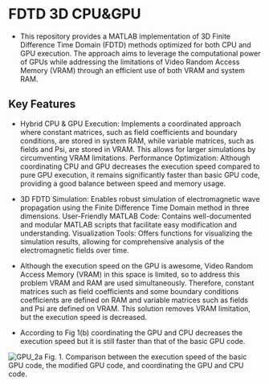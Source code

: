# FDTD 3D CPU&GPU

* This repository provides a MATLAB implementation of 3D Finite Difference Time Domain (FDTD) methods optimized for both CPU and GPU execution. The approach aims to leverage the computational power of GPUs while addressing the limitations of Video Random Access Memory (VRAM) through an efficient use of both VRAM and system RAM.

## Key Features
* Hybrid CPU & GPU Execution: Implements a coordinated approach where constant matrices, such as field coefficients and boundary conditions, are stored in system RAM, while variable matrices, such as fields and Psi, are stored in VRAM. This allows for larger simulations by circumventing VRAM limitations.
Performance Optimization: Although coordinating CPU and GPU decreases the execution speed compared to pure GPU execution, it remains significantly faster than basic GPU code, providing a good balance between speed and memory usage.
* 3D FDTD Simulation: Enables robust simulation of electromagnetic wave propagation using the Finite Difference Time Domain method in three dimensions.
User-Friendly MATLAB Code: Contains well-documented and modular MATLAB scripts that facilitate easy modification and understanding.
Visualization Tools: Offers functions for visualizing the simulation results, allowing for comprehensive analysis of the electromagnetic fields over time.

* Although the execution speed on the GPU is awesome, Video Random Access Memory (VRAM) in this space is limited, so to address this problem VRAM and RAM are used simultaneously. Therefore, constant matrices such as field coefficients and some boundary conditions coefficients are defined on RAM and variable matrices such as fields and Psi are defined on VRAM. This solution removes VRAM limitation, but the execution speed is decreased.

* According to Fig 1(b) coordinating the GPU and CPU decreases the execution speed but it is still faster than that of the basic GPU code.

![GPU_2a](https://user-images.githubusercontent.com/94797491/152184206-d36591af-2d96-4177-9b7c-99a1a0fa5d0e.jpg)
Fig. 1.  Comparison between the execution speed of the basic GPU code, the modified GPU code, and coordinating the GPU and CPU code.
